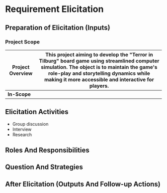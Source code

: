 # Requirement Elicitation

## Preparation of Elicitation (Inputs)

### Project Scope

| **Project Overview** | This project aiming to develop the "Terror in Tilburg" board game using streamlined computer simulation. The object is to maintain the game's role-play and storytelling dynamics while making it more accessible and interactive for players. |
| --- | --- | 
| **In-Scope** |  |


## Elicitation Activities

- Group discussion
- Interview
- Research

## Roles And Responsibilities

## Question And Strategies

## After Elicitation (Outputs And Follow-up Actions)
